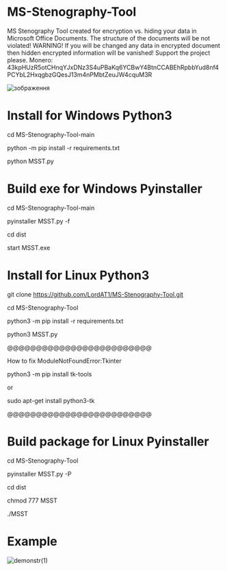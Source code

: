 # MS-Stenography-Tool
MS Stenography Tool created for encryption vs. hiding your data in Microsoft Office Documents. The structure of the documents will be not violated! WARNING! If you will be changed any data in encrypted document then hidden encrypted information will be vanished! Support the project please. Monero: 43kpHUzR5otCHnqYJxDNz3S4uPBaKq6YCBwY4BtnCCABEhRpbbYud8nf4PCYbL2HxqgbzGQesJ13m4nPMbtZeuJW4cquM3R

![зображення](https://user-images.githubusercontent.com/34070575/146655544-2c30d218-4f2e-47ba-8d03-225a8ae89937.png)

# Install for Windows Python3

cd MS-Stenography-Tool-main

python -m pip install -r requirements.txt

python MSST.py

# Build exe for Windows Pyinstaller

cd MS-Stenography-Tool-main

pyinstaller MSST.py -f

cd dist

start MSST.exe

# Install for Linux Python3

git clone https://github.com/LordAT1/MS-Stenography-Tool.git

cd MS-Stenography-Tool

python3 -m pip install -r requirements.txt

python3 MSST.py

@@@@@@@@@@@@@@@@@@@@@@@@@

How to fix ModuleNotFoundError:Tkinter

python3 -m pip install tk-tools

or

sudo apt-get install python3-tk

@@@@@@@@@@@@@@@@@@@@@@@@@


# Build package for Linux Pyinstaller

cd MS-Stenography-Tool

pyinstaller MSST.py -P

cd dist

chmod 777 MSST

./MSST

# Example
![demonstr(1)](https://user-images.githubusercontent.com/34070575/146655520-550919ae-6998-43c8-8c32-d8c885c737b3.gif)
